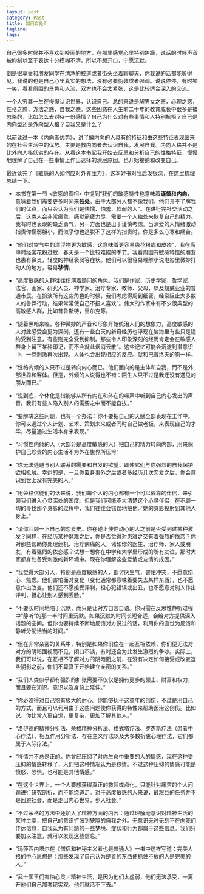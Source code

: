 ```yaml
---
layout: post
category: Past
title: 如何自处?
tagline:
tags: 
---
```


自己很多时候并不喜欢到吵闹的地方，在那里感觉心里特别焦躁，说话的时候声音被抑制以至于表达十分模糊不清。所以不想开口，宁愿沉默。

倒是很享受和朋友同学在清净的校道或者街头坐着聊聊天，你我说的话都能听得见。我说的也是自己心里真实的想法，没有必要伪装或者强调。说说停停，有时笑一笑，看看周围的景色和人流，双方也不会太紧张，这是比较适合深入的交流。

一个人穷其一生在慢慢认识世界，认识自己。总的来说是解男女之惑，心理之惑，性格之惑，方法之惑，自我之惑。这些困惑在人生前二十年的教育成长中很多是被忽略的，比如怎么去对待一份感情？自己为什么对有些事情和人特别抗拒？自己是内向型还是外向型人格？自我又是什么？

以前读过一本《内向者优势》，讲了偏内向的人具有的特征和由这些特征表现出来的在社会生活中的优势。主要是教内向者去认识自我，发展自我。内向人格并不是比外向人格低劣的存在。从看这本书起我开始去反思和分析自己的性格特征，慢慢地理解了自己在一些事情上作出选择的深层原因。也开始接纳和改变自己。

最近读完了《敏感的人如何应对外界压力》，这本好书对我启发很深，在这里梳理总结一下。

+ 本书在第一节 <敏感的真相> 中提到“我们的敏感特性也意味着**谨慎**和**内向**，意味着我们需要更多时间来**独处**。由于大部分人都不像我们，他们并不了解我们的优点，而只会认为我们是怯懦、怕羞、软弱的人”。在进行完社交活动之后，这类人会非常疲惫，感觉筋疲力尽，需要一个人独处来恢复自己的精力。我有时也表现的缺乏勇气，另一方面也是出于谨慎考虑。当深爱的人情绪激动指责你懦弱胆小，而似乎你也逃脱不了这样的指责时，你是多么心寒和痛苦。

+ “他们对空气中的漂浮物更为敏感，这意味着更容易患花粉病和皮疹”，我在高中时经常花粉过敏，春天是一个比较难挨的季节。我看周围有敏感特性的朋友也患有鼻炎，轻度的神经衰弱等症状。他们可以很容易理解小说电影里微妙打动人的地方，容易**移情**。

+ “高度敏感的人群往往扮演着顾问的角色。我们是作家、历史学家、哲学家、法官、画家、研究人员、神学家、治疗专家、教师、父母，以及兢兢业业的普通市民。在扮演所有这些角色的时候，我们考虑得周到细密，经常阻止大多数人的鲁莽行动，结果常常使自己不招人喜欢”。伟大的作家中有不少很典型的高敏感人群，比如普鲁斯特，里尔克等。

+ “随着黑暗来临，各种微妙的声音和形象开始统治人们的想象力，高度敏感的人对此感受会更为深刻，还有一些白天的新奇经历也浮现在脑海里有些只是隐约受到注意，有些则完全受到抑制。那些令人印象深刻的经历肯定会在敏感人群身上留下某种印记，而不会就此烟消云散”。这些记忆可能会沉淀到潜意识中，一旦刺激再次出现，人体也会出现相应的反应。就和巴普洛夫的狗一样。

+ “性格内倾的人只不过是转向内心而已。他们面向的是主体和自我，而不是外部世界和客体。但是，外倾的人说得也不错：陌生人只不过是我还没有遇见的朋友而已。”

+ “说到底，个体化是指能够从所有内在和外在的噪声中听到自己内心发出的声音。我们有些人陷入别人的需要之中而不能自拔。”

+ “要解决这些问题，也有一个办法：你不要把自己的天赋全部表现在工作中。你可以通过个人计划、艺术、策划未来或者同时自己做老板，来表现自己的才华，尽量通过生活本身来表现。”

+ “习惯性内倾的人（大部分是高度敏感的人）把自己的精力转向内部，用来保护自己珍贵的内心生活不为外在世界所压垮”

+ “你无法逃避与别人联系的需要和自发的欲望，即使它们与你强烈的自我保护欲相抵触。幸运的是，一旦你置身事外之后或者多经历几次恋爱之后，你会意识到世上没有完美的人。”

+ “用荣格信徒们的话来说，我们每个人的内心都有一个可以依靠的伴侣，来引领我们进入心灵深处的国度。但是我们可能不大清楚这个心灵伴侣，在不顾一切的寻找那个身影的过程中，我们往往会错误地把他／她的身影投射到其他人身上。”

+ “请你回顾一下自己的恋爱史。你在碰上使你动心的人之前是否受到过某种激发？同样，在经历某种磨难之后，你是否觉得对患难之交有着强烈的依恋？你对那些帮助你处理危机、治疗病痛的人，诸如你的医生、治疗师、家人或朋友，有着强烈的依恋感？试想一想你在中学和大学里形成的所有友谊，那时大家都身处备受刺激的新环境中。现在你理解这些爱情或友情的成因。”

+ “我觉得大部分人，特别是高度敏感的人，都讨厌生气，害怕冲突，不愿意伤心、焦虑。他们害怕面对变化（变化通常都意味着要失去某样东西），也不愿意作出改变。他们还不愿接受评判，担心犯错误或出丑，也不愿意对别人作出评判，担心让别人感到丢脸。”

+ “不要长时间地陷于沉默，而只是让对方自言自语。你只需在反思性静听过程中“静听”的那一半时间里沉默。如果沉默的时间长短合适，会给对方提供深入话题的空间。但你也要持续不断地反馈对方说过的话，利用你的直觉为反馈和静听分配恰当的时间。”

+ “但在非常亲密的关系中，特别是如果你们住在一起互相依赖，你们便无法对对方的阴暗面视而不见，闭口不谈，有时还会为此发生激烈的争吵。实际上，我们可以说，在互相不了解对方的阴暗面之前，在没有决定如何接受或改变这些阴影之前，你们不算真正开始建立亲密的关系。”

+ “我们人类似乎都有强烈的扩张需要不仅仅是拥有更多的领土、财富和权力，而且要在知识、意识以及身份上延伸。”

+ “你必须得对自己抱有极大的耐心。你能够抚平这童年的创伤，不过是用自己的方式，而且可以利用由于这些问题使你获得的特性来帮助医治这创伤。比如说，你比常人更自觉，更复杂，更加了解其他人。”

+ “洛伊德的精神分析法、荣格精神分析法、格式塔疗法、罗杰斯疗法（患者中心疗法）、相互作用分析法、存在主义疗法以及大多数折衷心理疗法，它们都属于人际疗法。”

+ “移情并不总是正的。你曾经压抑了对你生命中重要的人的情感，现在这种受压抑的情感转移了，人们把这种情况认为是移情。不过这种压抑的情感可能是愤怒，恐惧，也可能是其他情感。”

+ “在这个世界上，一个人要想获得真正的救赎或点化，只能针对痛苦的个人问题进行研究剖析，而不能绕道走。对于高度敏感的人来说，最艰巨的任务并不是回避社会，而是走出内心世界，步入社会。”

+ “不过荣格的方法中还加入了精神方面的内容：通过理解无意识对精神生活的某种主宰，把自己的意识扩张到狭隘的自我之外。无意识无时无刻不在向我们传达信息，自我认为有问题的一些梦境、症状和行为都属于这些信息。我们只要加以注意，就可以发现这些信息。”

+ “玛莎西内塔尔在《僧侣和神秘主义者也是普通人》一书中这样写道：完美人格的中心思想是：那些发现了自己认为是善的东西便抓住不放的人是完美的人。”

+ “武士国王们害怕心灵／精神生活，是因为他们太虚弱，他们无法承受，一离开他们自己那套现实观，他们就活不下去。”
